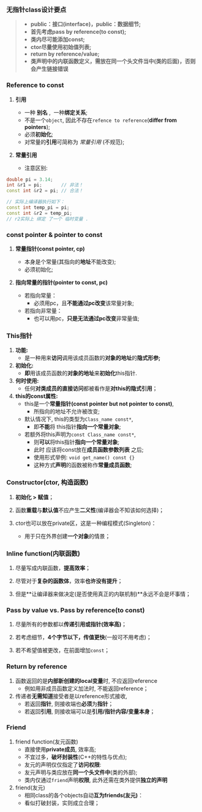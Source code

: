 ### 无指针class设计要点
>* **public：接口(interface)，public：数据细节;**
>* **首先考虑pass by reference(to const);**
>* **类内尽可能添加const;**
>* **ctor尽量使用初始值列表;**
>* **return by reference/value;**
>* **类声明中的内联函数定义，需放在同一个头文件当中(类的后面)，否则会产生链接错误**

### Reference to const 
1. **引用**
    * 一种 **别名** ,  一种**绑定关系**;
    * 不是一个`object`, 因此不存在`refence to reference`(**differ from pointers**);
    * 必须**初始化**;
    * 对常量的**引用**可简称为 *常量引用* (不规范);

2. **常量引用**
    * 注意区别:
```cpp
double pi = 3.14;
int &r1 = pi;       // 非法！
const int &r2 = pi;	// 合法！

// 实际上编译器执行如下：
const int temp_pi = pi;
const int &r2 = temp_pi;
// r2实际上 绑定 了一个 临时变量 .
```

### const pointer  &  pointer to const

1. **常量指针(const pointer, cp)**

    * 本身是个常量(其指向的**地址**不能改变);
    * 必须初始化;

2. **指向常量的指针(pointer to const, pc)**

    * 若指向常量：
        * 必须用pc，且**不能通过pc改变**该常量对象;
    * 若指向非常量：
        * 也可以用pc，**只是无法通过pc改变**非常量值;


### This指针
1. **功能:**
    * 是一种用来**访问**调用该成员函数的**对象的地址**的**隐式形参;**
2. **初始化:**
    * **即**用该成员函数的**对象的地址**来**初始化**this指针.
3. **何时使用:**
    * 任何**对类成员的直接访问**都被看作是**对this的隐式引用**；
4. **this的const属性:**
    * this是一个**常量指针(const pointer but not pointer to const)**,
        * 所指向的地址不允许被改变;
    * 默认情况下, this的类型为`Class_name const*`,
        * 即**不能**将 this指针**指向一个常量对象**;
    * 若额外将this声明为`const Class_name const*`,
        * 则**可以**将this指针**指向一个常量对象**;
        * 此时 应该将const放在**成员函数参数列表** 之后;
        * 使用形式举例: `void get_name() const {}`
        * 这种方式**声明**的函数被称作**常量成员函数**;

### Constructor(ctor, 构造函数)
1. **初始化 > 赋值**；

2. 函数**重载**与**默认值**不应产生**二义性**(编译器会不知该如何选择)；

3. ctor也可以放在private区，这是一种编程模式(Singleton)：
    * 用于只在外界创建**一个对象**的情景；

### Inline function(内联函数)
1. 尽量写成内联函数，**提高效率**；

2. 尽管对于**复杂的函数体**，效率**也许没有提升**；

3. 但是**让编译器来做决定(是否使用真正的内联机制)**永远不会是坏事情；

### Pass by value  vs.  Pass by reference(to const)
1. 尽量所有的参数都以**传递引用或指针(效率高)**；

2. 若考虑细节，**4个字节以下，传值更快**(一般可不用考虑)；

3. 若不希望值被更改，在前面增加`const`；

### Return by reference
1. 函数返回的是**内部新创建的local变量**时, 不应返回reference
    * 例如用非成员函数定义加法时, 不能返回reference；
2. 传递者**无需知道**接受者是以reference形式接收,
    * 若返回**指针**, 则接收端也**必须**为**指针**；
    * 若返回**引用**, 则接收端可以是**引用/指针内容/变量本身**；

### Friend
1. friend function(友元函数)
    * 直接使用**private成员**, 效率高;
    * 不宜过多，**破坏封装性**(C++的特性与优点);
    * 友元的声明仅仅指定了**访问权限**:
    * 友元声明与类应放在**同一个头文件中**(类的外部);
    * 类内仅通过`friend`声明**权限**, 此外还需在类外提供**独立的声明**
2. friend(友元)
    * 相同class的各个objects自动**互为friends(友元)**：
    * 看似打破封装，实则成立合理；


